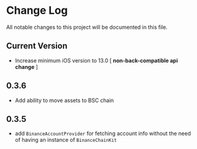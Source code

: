 # Change Log
All notable changes to this project will be documented in this file.

## Current Version

* Increase minimum iOS version to 13.0 [ **non-back-compatible api change** ]

## 0.3.6

* Add ability to move assets to BSC chain

## 0.3.5

* add `BinanceAccountProvider` for fetching account info without the need of having an instance of `BinanceChainKit`
